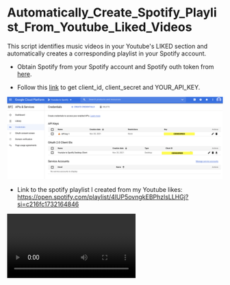 # Automatically_Create_Spotify_Playlist_From_Youtube_Liked_Videos
This script identifies music videos in your Youtube's LIKED section and automatically creates a corresponding playlist in your Spotify account.

* Obtain Spotify from your Spotify account and Spotify outh token from [here](https://developer.spotify.com/console/post-playlists/?user_id=&body=%7B%22name%22%3A%22New%20Playlist%22%2C%22description%22%3A%22New%20playlist%20description%22%2C%22public%22%3Afalse%7D).

* Follow this [link](https://developers.google.com/youtube/v3/getting-started/) to get client_id, client_secret and YOUR_API_KEY. 

<img src="Youtube_API.png"/>

* Link to the spotify playlist I created from my Youtube likes: https://open.spotify.com/playlist/4lUP5ovngkEBPhzlsLLHGj?si=c216fc1732164846

<video src='Spotify.mov'/>



